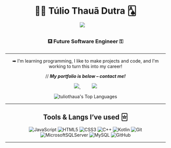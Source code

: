 <h1 align="center">🐱‍👤 Túlio Thauã Dutra 🂡</h1>

<div align="center"> 
  <img src="https://readme-typing-svg.demolab.com?font=Cascadia+Code&size=18&pause=1000&color=25FF56&repeat=false&width=420&lines=..%5BHello+World%2C+I'm+T%C3%BAlio+Thau%C3%A3+Dutra%5D.." />
 <img src="https://readme-typing-svg.demolab.com?font=Cascadia+Code&duration=10&pause=10&color=25FF56&background=64646400&width=50&lines=%E2%96%AF" style="opacity:0;" /></a>
 
  <h3><b>⛾ Future Software Engineer ⚿</b><h3>
</div>

---

<div align="center" style="text-decoration:none;">
➡︎ I'm learning programming, I like to make projects and code, and I'm working to turn this into my career! 

// **___My portfolio is below – contact me!___**  

<a href="https://tuliothaua.github.io/portfolio-thaua/">  
    <img src="https://img.shields.io/badge/github%20pages-121013?style=for-the-badge&logo=github&logoColor=90EE90"/>
 </a> 
 &nbsp;&nbsp;&nbsp;&nbsp;&nbsp;&nbsp;&nbsp;&nbsp;
 <a href="https://www.linkedin.com/in/tuliothauadutra" >
  <img src="https://img.shields.io/badge/linkedin-%230077B5.svg?style=for-the-badge&logo=linkedin&logoColor=90EE90"/>
</a>


<br>

![tuliothaua's Top Languages](https://github-readme-stats.vercel.app/api/top-langs/?username=tuliothaua&theme=chartreuse-dark&show_icons=true&hide_border=false&layout=compact)
</div>

---

### 

<div align="center"> <h2>Tools & Langs I’ve used 🃟</h2>

![JavaScript](https://img.shields.io/badge/javascript-%23323330.svg?style=for-the-badge&logo=javascript&logoColor=%23F7DF1E)
![HTML5](https://img.shields.io/badge/html5-%23E34F26.svg?style=for-the-badge&logo=html5&logoColor=white)
![CSS3](https://img.shields.io/badge/css3-%231572B6.svg?style=for-the-badge&logo=css3&logoColor=white)
![C++](https://img.shields.io/badge/c++-%2300599C.svg?style=for-the-badge&logo=c%2B%2B&logoColor=white)
![Kotlin](https://img.shields.io/badge/kotlin-%237F52FF.svg?style=for-the-badge&logo=kotlin&logoColor=white)
![Git](https://img.shields.io/badge/git-%23F05033.svg?style=for-the-badge&logo=git&logoColor=white)
![MicrosoftSQLServer](https://img.shields.io/badge/Microsoft%20SQL%20Server-CC2927?style=for-the-badge&logo=microsoft%20sql%20server&logoColor=white)
![MySQL](https://img.shields.io/badge/mysql-4479A1.svg?style=for-the-badge&logo=mysql&logoColor=white)
![GitHub](https://img.shields.io/badge/github-%23121011.svg?style=for-the-badge&logo=github&logoColor=white)

</div>

---
